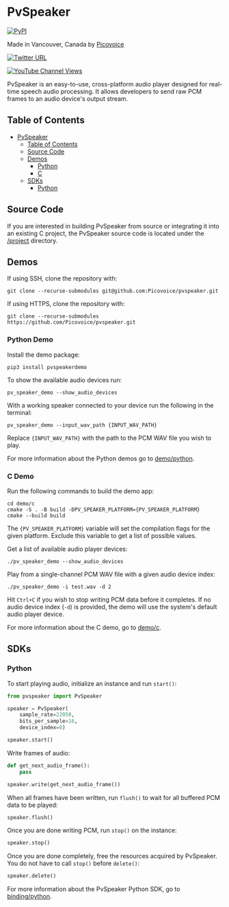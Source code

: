 # PvSpeaker

<!-- markdown-link-check-disable -->
[![PyPI](https://img.shields.io/pypi/v/pvspeaker)](https://pypi.org/project/pvspeaker/)
<!-- markdown-link-check-enable -->

Made in Vancouver, Canada by [Picovoice](https://picovoice.ai)

<!-- markdown-link-check-disable -->
[![Twitter URL](https://img.shields.io/twitter/url?label=%40AiPicovoice&style=social&url=https%3A%2F%2Ftwitter.com%2FAiPicovoice)](https://twitter.com/AiPicovoice)
<!-- markdown-link-check-enable -->
[![YouTube Channel Views](https://img.shields.io/youtube/channel/views/UCAdi9sTCXLosG1XeqDwLx7w?label=YouTube&style=social)](https://www.youtube.com/channel/UCAdi9sTCXLosG1XeqDwLx7w)

PvSpeaker is an easy-to-use, cross-platform audio player designed for real-time speech audio processing. It allows developers to send raw PCM frames to an audio device's output stream.

## Table of Contents
- [PvSpeaker](#pvspeaker)
    - [Table of Contents](#table-of-contents)
    - [Source Code](#source-code)
    - [Demos](#demos)
      - [Python](#python-demo)
      - [C](#c-demo)
    - [SDKs](#sdks)
      - [Python](#python) 

## Source Code

If you are interested in building PvSpeaker from source or integrating it into an existing C project, the PvSpeaker
source code is located under the [/project](./project) directory.

## Demos

If using SSH, clone the repository with:

```console
git clone --recurse-submodules git@github.com:Picovoice/pvspeaker.git
```

If using HTTPS, clone the repository with:

```console
git clone --recurse-submodules https://github.com/Picovoice/pvspeaker.git
```

### Python Demo

Install the demo package:

```console
pip3 install pvspeakerdemo
```

To show the available audio devices run:

```console
pv_speaker_demo --show_audio_devices
```

With a working speaker connected to your device run the following in the terminal:

```console
pv_speaker_demo --input_wav_path {INPUT_WAV_PATH}
```

Replace `{INPUT_WAV_PATH}` with the path to the PCM WAV file you wish to play.

For more information about the Python demos go to [demo/python](demo/python).

### C Demo

Run the following commands to build the demo app:

```console
cd demo/c
cmake -S . -B build -DPV_SPEAKER_PLATFORM={PV_SPEAKER_PLATFORM}
cmake --build build
```

The `{PV_SPEAKER_PLATFORM}` variable will set the compilation flags for the given platform. Exclude this variable
to get a list of possible values.

Get a list of available audio player devices:
```console
./pv_speaker_demo --show_audio_devices
```

Play from a single-channel PCM WAV file with a given audio device index:
```console
./pv_speaker_demo -i test.wav -d 2
```

Hit `Ctrl+C` if you wish to stop writing PCM data before it completes. If no audio device index (`-d`) is provided, the demo will use the system's default audio player device.

For more information about the C demo, go to [demo/c](demo/c).

## SDKs

### Python

To start playing audio, initialize an instance and run `start()`:

```python
from pvspeaker import PvSpeaker

speaker = PvSpeaker(
    sample_rate=22050,
    bits_per_sample=16,
    device_index=0)

speaker.start()
```

Write frames of audio:

```python
def get_next_audio_frame():
    pass

speaker.write(get_next_audio_frame())
```

When all frames have been written, run `flush()` to wait for all buffered PCM data to be played:

```python
speaker.flush()
```

Once you are done writing PCM, run `stop()` on the instance:

```python
speaker.stop()
```

Once you are done completely, free the resources acquired by PvSpeaker. You do not have to call `stop()` before `delete()`:

```python
speaker.delete()
```

For more information about the PvSpeaker Python SDK, go to [binding/python](binding/python).